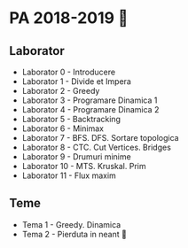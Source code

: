# PA 2018-2019 🤩

## Laborator

* Laborator 0 - Introducere
* Laborator 1 - Divide et Impera
* Laborator 2 - Greedy
* Laborator 3 - Programare Dinamica 1
* Laborator 4 - Programare Dinamica 2
* Laborator 5 - Backtracking
* Laborator 6 - Minimax
* Laborator 7 - BFS. DFS. Sortare topologica
* Laborator 8 - CTC. Cut Vertices. Bridges
* Laborator 9 - Drumuri minime
* Laborator 10 - MTS. Kruskal. Prim
* Laborator 11 - Flux maxim

## Teme
* Tema 1 - Greedy. Dinamica
* Tema 2 - Pierduta in neant 🤔